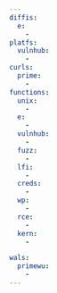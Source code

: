 ```yaml
---
diffis:
  e:
    -
platfs:
  vulnhub:
    -
curls:
  prime:
    -
functions:
  unix:
    -
  e:
    -
  vulnhub:
    -
  fuzz:
    -
  lfi:
    -
  creds:
    -
  wp:
    -
  rce:
    -
  kern:
    -

wals:
  primewu:
    -
---
```


